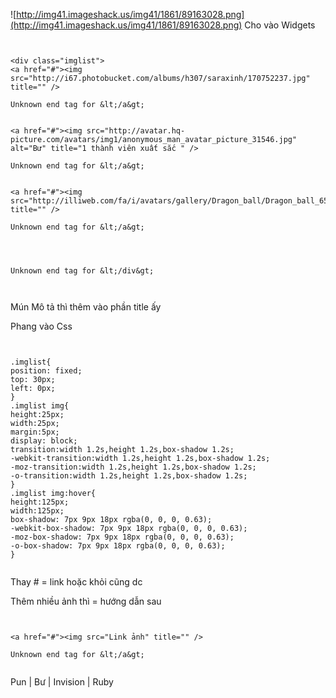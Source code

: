 ![http://img41.imageshack.us/img41/1861/89163028.png](http://img41.imageshack.us/img41/1861/89163028.png)
Cho vào Widgets

```


<div class="imglist">
<a href="#"><img src="http://i67.photobucket.com/albums/h307/saraxinh/170752237.jpg" title="" />

Unknown end tag for &lt;/a&gt;


<a href="#"><img src="http://avatar.hq-picture.com/avatars/img1/anonymous_man_avatar_picture_31546.jpg" alt="Bư" title="1 thành viên xuất sắc " />

Unknown end tag for &lt;/a&gt;


<a href="#"><img src="http://illiweb.com/fa/i/avatars/gallery/Dragon_ball/Dragon_ball_65.gif" title="" />

Unknown end tag for &lt;/a&gt;




Unknown end tag for &lt;/div&gt;



```

Mún Mô tả thì thêm vào phần title ấy

Phang vào Css

```


.imglist{
position: fixed;
top: 30px;
left: 0px;
}
.imglist img{
height:25px;
width:25px;
margin:5px;
display: block;
transition:width 1.2s,height 1.2s,box-shadow 1.2s;
-webkit-transition:width 1.2s,height 1.2s,box-shadow 1.2s;
-moz-transition:width 1.2s,height 1.2s,box-shadow 1.2s;
-o-transition:width 1.2s,height 1.2s,box-shadow 1.2s;
}
.imglist img:hover{
height:125px;
width:125px;
box-shadow: 7px 9px 18px rgba(0, 0, 0, 0.63);
-webkit-box-shadow: 7px 9px 18px rgba(0, 0, 0, 0.63);
-moz-box-shadow: 7px 9px 18px rgba(0, 0, 0, 0.63);
-o-box-shadow: 7px 9px 18px rgba(0, 0, 0, 0.63);
}


```
Thay # = link hoặc khỏi cũng dc

Thêm nhiều ảnh thì = hướng dẫn sau

```


<a href="#"><img src="Link ảnh" title="" />

Unknown end tag for &lt;/a&gt;


```


Pun | Bư | Invision | Ruby